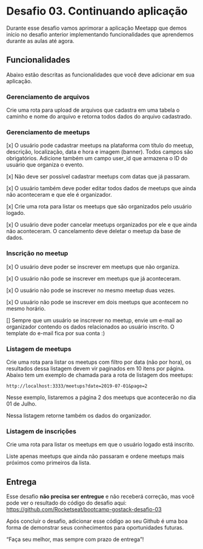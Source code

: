 # Desafio 03. Continuando aplicação

Durante esse desafio vamos aprimorar a aplicação Meetapp que demos início no desafio anterior implementando funcionalidades que aprendemos durante as aulas até agora.

## Funcionalidades

Abaixo estão descritas as funcionalidades que você deve adicionar em sua aplicação.

### Gerenciamento de arquivos

Crie uma rota para upload de arquivos que cadastra em uma tabela o caminho e nome do arquivo e retorna todos dados do arquivo cadastrado.

### Gerenciamento de meetups

[x] O usuário pode cadastrar meetups na plataforma com título do meetup, descrição, localização, data e hora e imagem (banner). Todos campos são obrigatórios. Adicione também um campo user_id que armazena o ID do usuário que organiza o evento.

[x] Não deve ser possível cadastrar meetups com datas que já passaram.

[x] O usuário também deve poder editar todos dados de meetups que ainda não aconteceram e que ele é organizador.

[x] Crie uma rota para listar os meetups que são organizados pelo usuário logado.

[x] O usuário deve poder cancelar meetups organizados por ele e que ainda não aconteceram. O cancelamento deve deletar o meetup da base de dados.

### Inscrição no meetup

[x] O usuário deve poder se inscrever em meetups que não organiza.

[x] O usuário não pode se inscrever em meetups que já aconteceram.

[x] O usuário não pode se inscrever no mesmo meetup duas vezes.

[x] O usuário não pode se inscrever em dois meetups que acontecem no mesmo horário.

[] Sempre que um usuário se inscrever no meetup, envie um e-mail ao organizador contendo os dados relacionados ao usuário inscrito. O template do e-mail fica por sua conta :)

### Listagem de meetups

Crie uma rota para listar os meetups com filtro por data (não por hora), os resultados dessa listagem devem vir paginados em 10 itens por página. Abaixo tem um exemplo de chamada para a rota de listagem dos meetups:

```javasript
http://localhost:3333/meetups?date=2019-07-01&page=2
```

Nesse exemplo, listaremos a página 2 dos meetups que acontecerão no dia 01 de Julho.

Nessa listagem retorne também os dados do organizador.

### Listagem de inscrições

Crie uma rota para listar os meetups em que o usuário logado está inscrito.

Liste apenas meetups que ainda não passaram e ordene meetups mais próximos como primeiros da lista.

## Entrega

Esse desafio **não precisa ser entregue** e não receberá correção, mas você pode ver o resultado do código do desafio aqui: <https://github.com/Rocketseat/bootcamp-gostack-desafio-03>

Após concluir o desafio, adicionar esse código ao seu Github é uma boa forma de demonstrar seus conhecimentos para oportunidades futuras.

“Faça seu melhor, mas sempre com prazo de entrega”!
